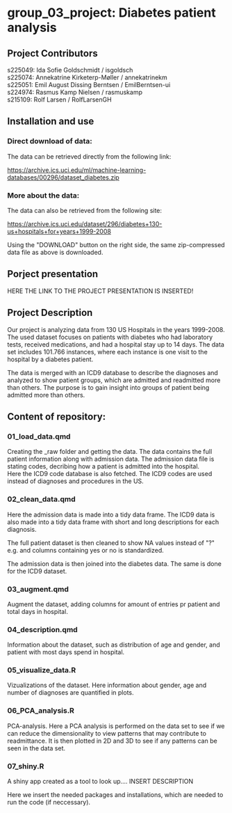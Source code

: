 # group_03_project: Diabetes patient analysis

## Project Contributors

s225049: Ida Sofie Goldschmidt / isgoldsch\
s225074: Annekatrine Kirketerp-Møller / annekatrinekm\
s225051: Emil August Dissing Berntsen / EmilBerntsen-ui\
s224974: Rasmus Kamp Nielsen / rasmuskamp\
s215109: Rolf Larsen / RolfLarsenGH

## Installation and use

### Direct download of data:

The data can be retrieved directly from the following link:

<https://archive.ics.uci.edu/ml/machine-learning-databases/00296/dataset_diabetes.zip>

### More about the data:

The data can also be retrieved from the following site:

<https://archive.ics.uci.edu/dataset/296/diabetes+130-us+hospitals+for+years+1999-2008>

Using the "DOWNLOAD" button on the right side, the same zip-compressed data file as above is downloaded.

## Porject presentation

HERE THE LINK TO THE PROJECT PRESENTATION IS INSERTED!

## Project Description

Our project is analyzing data from 130 US Hospitals in the years 1999-2008. The used dataset focuses on patients with diabetes who had laboratory tests, received medications, and had a hospital stay up to 14 days. The data set includes 101.766 instances, where each instance is one visit to the hospital by a diabetes patient.

The data is merged with an ICD9 database to describe the diagnoses and analyzed to show patient groups, which are admitted and readmitted more than others. The purpose is to gain insight into groups of patient being admitted more than others.

## Content of repository:

### 01_load_data.qmd

Creating the \_raw folder and getting the data. The data contains the full patient information along with admission data. The admission data file is stating codes, decribing how a patient is admitted into the hospital.\
Here the ICD9 code database is also fetched. The ICD9 codes are used instead of diagnoses and procedures in the US.

### 02_clean_data.qmd

Here the admission data is made into a tidy data frame. The ICD9 data is also made into a tidy data frame with short and long descriptions for each diagnosis.

The full patient dataset is then cleaned to show NA values instead of "?" e.g. and columns containing yes or no is standardized.

The admission data is then joined into the diabetes data. The same is done for the ICD9 dataset.

### 03_augment.qmd

Augment the dataset, adding columns for amount of entries pr patient and total days in hospital.

### 04_description.qmd

Information about the dataset, such as distribution of age and gender, and patient with most days spend in hospital.

### 05_visualize_data.R

Vizualizations of the dataset. Here information about gender, age and number of diagnoses are quantified in plots.

### 06_PCA_analysis.R

PCA-analysis. Here a PCA analysis is performed on the data set to see if we can reduce the dimensionality to view patterns that may contribute to readmittance. It is then plotted in 2D and 3D to see if any patterns can be seen in the data set.

### 07_shiny.R

A shiny app created as a tool to look up.... INSERT DESCRIPTION

Here we insert the needed packages and installations, which are needed to run the code (if neccessary).
